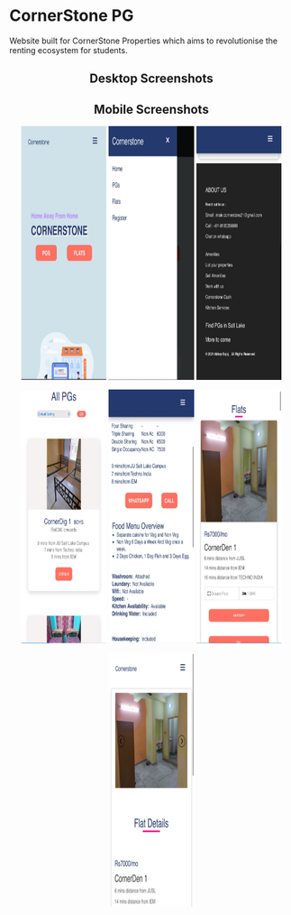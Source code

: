 
# CornerStone PG 

Website built for CornerStone Properties which aims to revolutionise the renting ecosystem for students.


<h2 align="center">Desktop Screenshots</h2>


<h2 align="center">Mobile Screenshots</h2>

<p align="center">
<img src="https://raw.githubusercontent.com/0211AB/_pg/main/screenshots/home-mobile.jpg" width="30%" height="450" /> <img src="https://raw.githubusercontent.com/0211AB/_pg/main/screenshots/hamburger-mobile.jpg" width="30%" height="450" /> 
<img src="https://raw.githubusercontent.com/0211AB/_pg/main/screenshots/footer-mobile.jpg" width="30%" height="450" />
</p>

<p align="center">
<img src="https://raw.githubusercontent.com/0211AB/_pg/main/screenshots/pg_listing-mobile.jpg" width="30%" height="450" /> <img src="https://raw.githubusercontent.com/0211AB/_pg/main/screenshots/pg_details-mobile.jpg" width="30%" height="450" />
<img src="https://raw.githubusercontent.com/0211AB/_pg/main/screenshots/flatlisting-mobile.jpg" width="30%" height="450" />
</p>



<p align="center">
<img src="https://raw.githubusercontent.com/0211AB/_pg/main/screenshots/flat_details-mobile.jpg" width="30%" height="450" />
</p>


